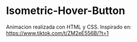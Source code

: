 # Isometric-Hover-Button
Animacion realizada con HTML y CSS.
Inspirado en: https://www.tiktok.com/t/ZM2eE556B/?t=1
